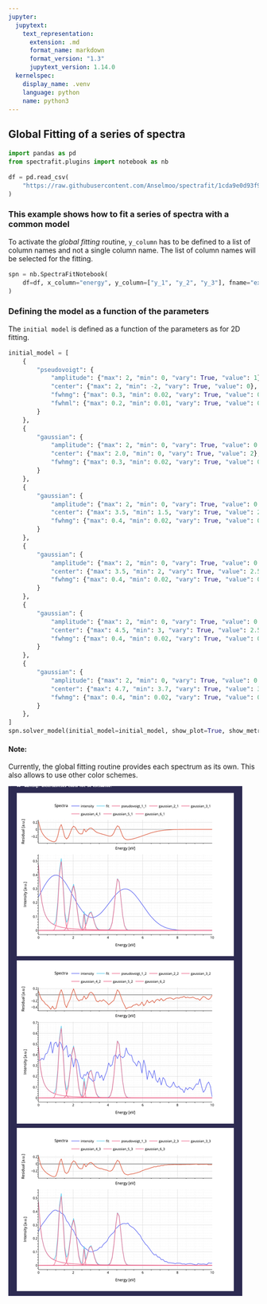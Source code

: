 ```yaml
---
jupyter:
  jupytext:
    text_representation:
      extension: .md
      format_name: markdown
      format_version: "1.3"
      jupytext_version: 1.14.0
  kernelspec:
    display_name: .venv
    language: python
    name: python3
---
```


## Global Fitting of a series of spectra

```python
import pandas as pd
from spectrafit.plugins import notebook as nb
```

```python
df = pd.read_csv(
    "https://raw.githubusercontent.com/Anselmoo/spectrafit/1cda9e0d93f9d0536380075e75fac50459555b99/Examples/data_global.csv"
)
```

### This example shows how to fit a series of spectra with a common model

To activate the _global fitting_ routine, `y_column` has to be defined to
a list of column names and not a single column name. The list of column names
will be selected for the fitting.

```python
spn = nb.SpectraFitNotebook(
    df=df, x_column="energy", y_column=["y_1", "y_2", "y_3"], fname="example9_6"
)
```

### Defining the model as a function of the parameters

The `initial model` is defined as a function of the parameters as for 2D fitting.

```python
initial_model = [
    {
        "pseudovoigt": {
            "amplitude": {"max": 2, "min": 0, "vary": True, "value": 1},
            "center": {"max": 2, "min": -2, "vary": True, "value": 0},
            "fwhmg": {"max": 0.3, "min": 0.02, "vary": True, "value": 0.1},
            "fwhml": {"max": 0.2, "min": 0.01, "vary": True, "value": 0.1},
        }
    },
    {
        "gaussian": {
            "amplitude": {"max": 2, "min": 0, "vary": True, "value": 0.3},
            "center": {"max": 2.0, "min": 0, "vary": True, "value": 2},
            "fwhmg": {"max": 0.3, "min": 0.02, "vary": True, "value": 0.1},
        }
    },
    {
        "gaussian": {
            "amplitude": {"max": 2, "min": 0, "vary": True, "value": 0.3},
            "center": {"max": 3.5, "min": 1.5, "vary": True, "value": 2.5},
            "fwhmg": {"max": 0.4, "min": 0.02, "vary": True, "value": 0.2},
        }
    },
    {
        "gaussian": {
            "amplitude": {"max": 2, "min": 0, "vary": True, "value": 0.3},
            "center": {"max": 3.5, "min": 2, "vary": True, "value": 2.5},
            "fwhmg": {"max": 0.4, "min": 0.02, "vary": True, "value": 0.3},
        }
    },
    {
        "gaussian": {
            "amplitude": {"max": 2, "min": 0, "vary": True, "value": 0.3},
            "center": {"max": 4.5, "min": 3, "vary": True, "value": 2.5},
            "fwhmg": {"max": 0.4, "min": 0.02, "vary": True, "value": 0.3},
        }
    },
    {
        "gaussian": {
            "amplitude": {"max": 2, "min": 0, "vary": True, "value": 0.3},
            "center": {"max": 4.7, "min": 3.7, "vary": True, "value": 3.8},
            "fwhmg": {"max": 0.4, "min": 0.02, "vary": True, "value": 0.3},
        }
    },
]
spn.solver_model(initial_model=initial_model, show_plot=True, show_metric=False)
```

#### Note:

Currently, the global fitting routine provides each spectrum as its own.
This also allows to use other color schemes.

![](https://github.com/Anselmoo/spectrafit/raw/main/docs/examples/images/Figure_9_6.png)
